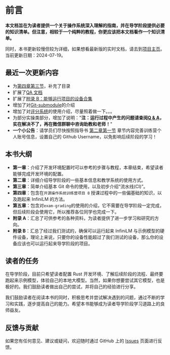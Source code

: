# 前言

**本文档旨在为读者提供一个关于操作系统深入理解的指南，并在导学阶段提供必要的知识清单。但注意，相较于一个纯粹的教程，你更应该把本文档看作一个知识清单。**

同时，本书更新较慢但较为详细，如果想看最新版的实时文档，请去到[项目主页](https://github.com/LearningInfiniTensor)。当前更新日期：2024-07-19。

## 最近一次更新内容

- 为[第四章第三节](./ch4-03.md#本节目录)，补充了目录
- 扩展了[QA 文档](./problem.md)
- 扩展了[附录 B：能够运行项目的设备合集](./appendix-B.md)
- 增加了对[Git-submodule](./ch3-02.md#子模块)的介绍
- 增加了对[评分系统](./ch5-00.md)的使用介绍，尽量照着做一下。。。
- 为部分实操类部分，增加了说明："**注：运行过程中产生的问题请查阅[Q & A](./problem.md)，实在解决不了，再在微信群聊中咨询助教和老师！**"
- **一个小公告**：请学员们尽快按照指导书 [第二章第一节](./ch2-01.md#个人信息管理) 章节内容完善训练营个人账号信息，设置自己的 Github Username，以免影响后续阶段的学习！

## 本书大纲

- **第一章**：介绍了开发环境配置时可以参考的步骤与教程，本章结束，希望读者能够完成开发环境的配置。
- **第二章**：详细介绍导学阶段的一些基本信息和教学系统的使用方式。
- **第三章**：简单介绍基本 Git 命令的使用，以及初步介绍“流水线(CI)”。
- **第四章**：包含在`开源操作系统训练营项目 8` 授课过程中的一些偏基础的知识，以及跑起来 InfiniLM 的方法。
- **第五章**：包含对`exam-grading`的使用的介绍，它不需要在导学阶段一定完成，但后续阶段会使用它，所以推荐各位同学也完成一下。
- **附录 A**：汇总了可供参考的各种资料，为读者提供了进一步学习和研究的方向。
- **附录 B**：汇总了经过我们测试的，确保可以运行起来 InfiniLM 与示例模型的硬件设备，理论上来说，只要你的设备性能超过了我们测试的设备，那么你的设备应该也可以运行起来导学阶段的项目。

## 读者的任务

在导学阶段，目前只希望读者配置 Rust 开发环境、了解后续阶段的流程、最终要跑起来示例模型，体验自己的本地大模型。当然，如果你想要尝试其它模型，也是极好的。我们鼓励读者做出自己的尝试，并将自己的经验进行分享。

我们鼓励读者在阅读本书的同时，积极思考并尝试解决遇到的问题，通过不断的学习和实践，逐步提高自己的能力。希望本书能够成为读者导学阶段学习道路上的良师益友。

## 反馈与贡献

如果您有任何意见、建议或疑问，欢迎随时通过 GitHub 上的 [Issues](https://github.com/17999824wyj/InfiniTensor-camp-book-stage0/issues) 页面进行反馈。
